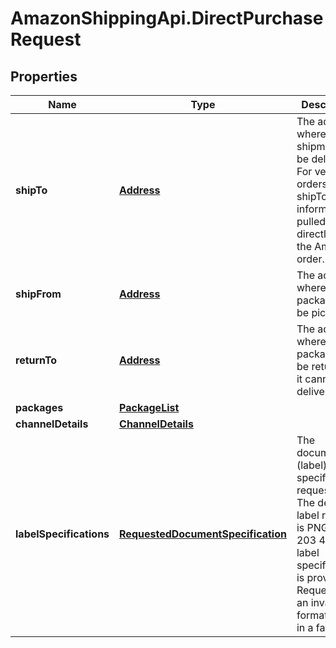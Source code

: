 # AmazonShippingApi.DirectPurchaseRequest

## Properties
Name | Type | Description | Notes
------------ | ------------- | ------------- | -------------
**shipTo** | [**Address**](Address.md) | The address where the shipment will be delivered. For vendor orders, shipTo information is pulled directly from the Amazon order. | [optional] 
**shipFrom** | [**Address**](Address.md) | The address where the package will be picked up. | [optional] 
**returnTo** | [**Address**](Address.md) | The address where the package will be returned if it cannot be delivered. | [optional] 
**packages** | [**PackageList**](PackageList.md) |  | [optional] 
**channelDetails** | [**ChannelDetails**](ChannelDetails.md) |  | 
**labelSpecifications** | [**RequestedDocumentSpecification**](RequestedDocumentSpecification.md) | The document (label) specifications requested. The default label returned is PNG DPI 203 4x6 if no label specification is provided. Requesting an invalid file format results in a failure. | [optional] 


